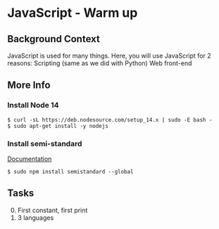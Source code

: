 # JavaScript - Warm up
## Background Context
JavaScript is used for many things. Here, you will use JavaScript for 2 reasons:
Scripting (same as we did with Python)
Web front-end

## More Info
### Install Node 14

```Shell
$ curl -sL https://deb.nodesource.com/setup_14.x | sudo -E bash -
$ sudo apt-get install -y nodejs
```

### Install semi-standard
[Documentation]("https://alx-intranet.hbtn.io/rltoken/35q5Pc6A6KWPyd3kGeRQFg")

```Shell
$ sudo npm install semistandard --global
```

## Tasks
0. First constant, first print
1. 3 languages